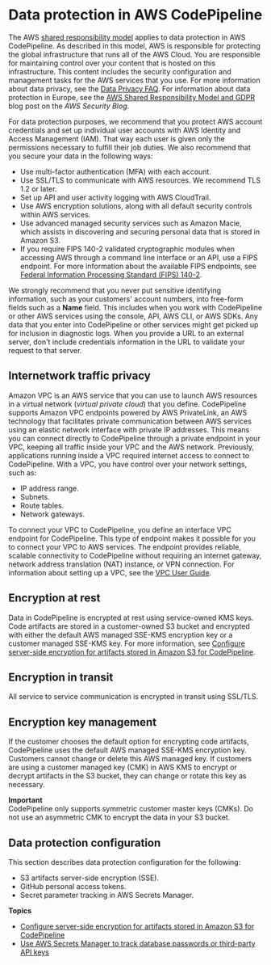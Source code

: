 # Data protection in AWS CodePipeline<a name="data-protection"></a>

The AWS [shared responsibility model](http://aws.amazon.com/compliance/shared-responsibility-model/) applies to data protection in AWS CodePipeline\. As described in this model, AWS is responsible for protecting the global infrastructure that runs all of the AWS Cloud\. You are responsible for maintaining control over your content that is hosted on this infrastructure\. This content includes the security configuration and management tasks for the AWS services that you use\. For more information about data privacy, see the [Data Privacy FAQ](http://aws.amazon.com/compliance/data-privacy-faq)\. For information about data protection in Europe, see the [AWS Shared Responsibility Model and GDPR](http://aws.amazon.com/blogs/security/the-aws-shared-responsibility-model-and-gdpr/) blog post on the *AWS Security Blog*\.

For data protection purposes, we recommend that you protect AWS account credentials and set up individual user accounts with AWS Identity and Access Management \(IAM\)\. That way each user is given only the permissions necessary to fulfill their job duties\. We also recommend that you secure your data in the following ways:
+ Use multi\-factor authentication \(MFA\) with each account\.
+ Use SSL/TLS to communicate with AWS resources\. We recommend TLS 1\.2 or later\.
+ Set up API and user activity logging with AWS CloudTrail\.
+ Use AWS encryption solutions, along with all default security controls within AWS services\.
+ Use advanced managed security services such as Amazon Macie, which assists in discovering and securing personal data that is stored in Amazon S3\.
+ If you require FIPS 140\-2 validated cryptographic modules when accessing AWS through a command line interface or an API, use a FIPS endpoint\. For more information about the available FIPS endpoints, see [Federal Information Processing Standard \(FIPS\) 140\-2](http://aws.amazon.com/compliance/fips/)\.

We strongly recommend that you never put sensitive identifying information, such as your customers' account numbers, into free\-form fields such as a **Name** field\. This includes when you work with CodePipeline or other AWS services using the console, API, AWS CLI, or AWS SDKs\. Any data that you enter into CodePipeline or other services might get picked up for inclusion in diagnostic logs\. When you provide a URL to an external server, don't include credentials information in the URL to validate your request to that server\.

## Internetwork traffic privacy<a name="inter-network-traffic-privacy"></a>

 Amazon VPC is an AWS service that you can use to launch AWS resources in a virtual network \(*virtual private cloud*\) that you define\. CodePipeline supports Amazon VPC endpoints powered by AWS PrivateLink, an AWS technology that facilitates private communication between AWS services using an elastic network interface with private IP addresses\. This means you can connect directly to CodePipeline through a private endpoint in your VPC, keeping all traffic inside your VPC and the AWS network\. Previously, applications running inside a VPC required internet access to connect to CodePipeline\. With a VPC, you have control over your network settings, such as:
+ IP address range\.
+ Subnets\.
+ Route tables\.
+ Network gateways\.

To connect your VPC to CodePipeline, you define an interface VPC endpoint for CodePipeline\. This type of endpoint makes it possible for you to connect your VPC to AWS services\. The endpoint provides reliable, scalable connectivity to CodePipeline without requiring an internet gateway, network address translation \(NAT\) instance, or VPN connection\. For information about setting up a VPC, see the [VPC User Guide](https://docs.aws.amazon.com/vpc/latest/userguide/)\.

## Encryption at rest<a name="encryption-at-rest"></a>

Data in CodePipeline is encrypted at rest using service\-owned KMS keys\. Code artifacts are stored in a customer\-owned S3 bucket and encrypted with either the default AWS managed SSE\-KMS encryption key or a customer managed SSE\-KMS key\. For more information, see [Configure server\-side encryption for artifacts stored in Amazon S3 for CodePipeline](S3-artifact-encryption.md)\.

## Encryption in transit<a name="encryption-in-transit"></a>

All service to service communication is encrypted in transit using SSL/TLS\. 

## Encryption key management<a name="key-management"></a>

If the customer chooses the default option for encrypting code artifacts, CodePipeline uses the default AWS managed SSE\-KMS encryption key\. Customers cannot change or delete this AWS managed key\. If customers are using a customer managed key \(CMK\) in AWS KMS to encrypt or decrypt artifacts in the S3 bucket, they can change or rotate this key as necessary\.

**Important**  
CodePipeline only supports symmetric customer master keys \(CMKs\)\. Do not use an asymmetric CMK to encrypt the data in your S3 bucket\.

## Data protection configuration<a name="security-configuration"></a>

This section describes data protection configuration for the following:
+ S3 artifacts server\-side encryption \(SSE\)\.
+ GitHub personal access tokens\.
+ Secret parameter tracking in AWS Secrets Manager\.

**Topics**
+ [Configure server\-side encryption for artifacts stored in Amazon S3 for CodePipeline](S3-artifact-encryption.md)
+ [Use AWS Secrets Manager to track database passwords or third\-party API keys](parameter-store-encryption.md)